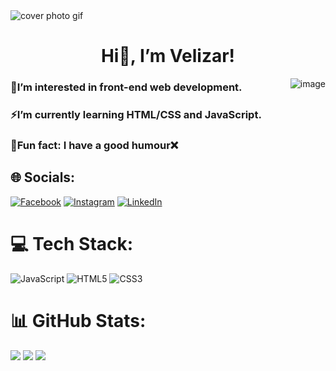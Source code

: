 <img alt="cover photo gif" src="https://user-images.githubusercontent.com/74038190/213910845-af37a709-8995-40d6-be59-724526e3c3d7.gif">
<h1 align="center"> Hi👋, I’m Velizar!</h1><img align="right" alt="image" src="https://user-images.githubusercontent.com/74038190/240885348-491e3e44-11a0-487a-b07b-717f677bbe4a.gif">
<h3 align="left">🔭I’m interested in front-end web development.</h3>
<h3 align="left">⚡I’m currently learning HTML/CSS and JavaScript.</h3>
<h3 align="left">👻Fun fact: I have a good humour❌</h3>

## 🌐 Socials:
[![Facebook](https://img.shields.io/badge/Facebook-%231877F2.svg?logo=Facebook&logoColor=white)](https://facebook.com/https://www.facebook.com/velizar.velikov.9/) [![Instagram](https://img.shields.io/badge/Instagram-%23E4405F.svg?logo=Instagram&logoColor=white)](https://instagram.com/https://www.instagram.com/velizarvelikov/) [![LinkedIn](https://img.shields.io/badge/LinkedIn-%230077B5.svg?logo=linkedin&logoColor=white)](https://linkedin.com/in/https://www.linkedin.com/in/velizar-velikov-3b8389202/) 

# 💻 Tech Stack:
![JavaScript](https://img.shields.io/badge/javascript-%23323330.svg?style=for-the-badge&logo=javascript&logoColor=%23F7DF1E) ![HTML5](https://img.shields.io/badge/html5-%23E34F26.svg?style=for-the-badge&logo=html5&logoColor=white) ![CSS3](https://img.shields.io/badge/css3-%231572B6.svg?style=for-the-badge&logo=css3&logoColor=white)
# 📊 GitHub Stats:
![](https://github-readme-streak-stats.herokuapp.com/?user=velizar-velikov&theme=dark&hide_border=false)
![](https://github-readme-stats.vercel.app/api?username=velizar-velikov&theme=dark&hide_border=false&include_all_commits=false&count_private=false)
![](https://github-readme-stats.vercel.app/api/top-langs/?username=velizar-velikov&theme=dark&hide_border=false&include_all_commits=false&count_private=false&layout=compact)
